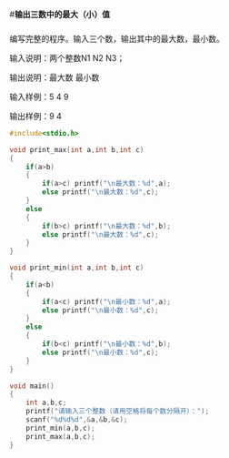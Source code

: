 #**输出三数中的最大（小）值**

###

编写完整的程序。输入三个数，输出其中的最大数，最小数。

输入说明：两个整数N1 N2 N3；

输出说明：最大数 最小数

输入样例：5 4 9

输出样例：9 4



```c
#include<stdio.h>

void print_max(int a,int b,int c)
{
	if(a>b)
	{
		if(a>c) printf("\n最大数：%d",a);
		else printf("\n最大数：%d",c);
	}
	else 
	{
		if(b>c) printf("\n最大数：%d",b);
		else printf("\n最大数：%d",c);
	}
}

void print_min(int a,int b,int c)
{
	if(a<b)
	{
		if(a<c) printf("\n最小数：%d",a); 
		else printf("\n最小数：%d",c);
	}
	else 
	{
		if(b<c) printf("\n最小数：%d",b);
		else printf("\n最小数：%d",c);
	}
}

void main()
{
	int a,b,c;
	printf("请输入三个整数（请用空格将每个数分隔开）：");
	scanf("%d%d%d",&a,&b,&c);
	print_min(a,b,c);
	print_max(a,b,c);
}
```

